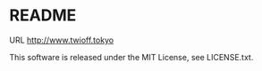 # README

URL
http://www.twioff.tokyo


This software is released under the MIT License, see LICENSE.txt.
